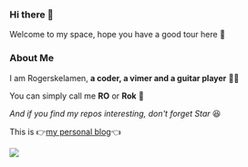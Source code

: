 ### Hi there 👋

Welcome to my space, hope you have a good tour here 🥳

### About Me

I am Rogerskelamen, **a coder, a vimer and a guitar player** 👨‍💻

You can simply call me **RO** or **Rok** 🤟

*And if you find my repos interesting, don't forget Star* 😆

This is 👉[my personal blog](https://rokelamen.top)👈

![](https://github-readme-stats.vercel.app/api?username=Rogerskelamen&show_icons=true&hide=prs&theme=tokyonight)
